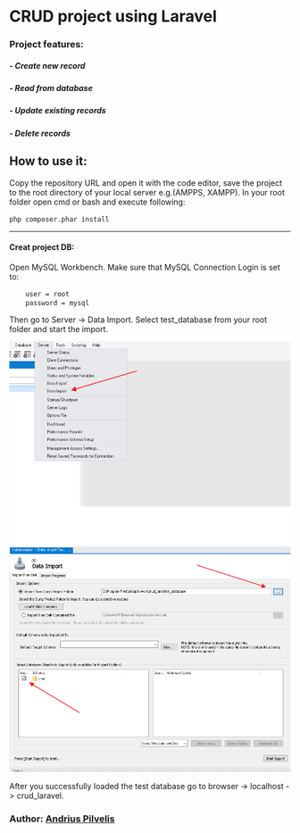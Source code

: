 # CRUD project using Laravel

### Project features:
##### - Create new record
##### - Read from database
##### - Update existing records
##### - Delete records


## How to use it:
Copy the repository URL and open it with the code editor, save the project to the root directory of your local server e.g.(AMPPS, XAMPP).
In your root folder open cmd or bash and execute following:
```
php composer.phar install
```

---------------------------------------------------------------------------------------------------------------------------------------------
#### Creat project DB:
Open MySQL Workbench. Make sure that MySQL Connection Login is set to:
```
    user = root
    password = mysql
```
Then go to Server -> Data Import. Select test_database from your root folder and start the import.
![Import image](img/import.png)
![Schema image](img/schema.png)

After you successfully loaded the test database go to browser -> localhost -> crud_laravel.

### Author: [Andrius Pilvelis](https://github.com/Apilv)

